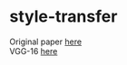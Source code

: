 # style-transfer
Original paper [here](https://arxiv.org/pdf/1508.06576.pdf)  
VGG-16 [here](http://www.vlfeat.org/matconvnet/pretrained/#downloading-the-pre-trained-models)
